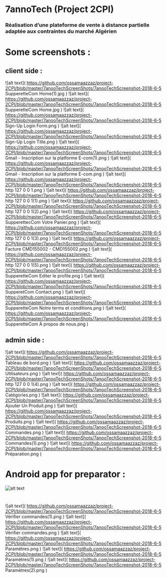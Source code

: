 # 7annoTech (Project 2CPI) 
### Réalisation d’une plateforme de vente à distance partielle adaptée aux contraintes du marché Algérien

# Some screenshots : 
## client side :

![alt text]( https://github.com/ossamaazzaz/project-2CPI/blob/master/7anooTechScreenShots/7anooTechScreenshot-2018-6-5 SupperetteCom Home(1).jpg )
![alt text]( https://github.com/ossamaazzaz/project-2CPI/blob/master/7anooTechScreenShots/7anooTechScreenshot-2018-6-5 SupperetteCom Home.jpg )
![alt text](  https://github.com/ossamaazzaz/project-2CPI/blob/master/7anooTechScreenShots/7anooTechScreenshot-2018-6-5 Sign-Up Login Form.png )
![alt text](  https://github.com/ossamaazzaz/project-2CPI/blob/master/7anooTechScreenShots/7anooTechScreenshot-2018-6-5 Sign-Up Login Title.png )
![alt text](  https://github.com/ossamaazzaz/project-2CPI/blob/master/7anooTechScreenShots/7anooTechScreenshot-2018-6-5 Gmail - Inscription sur la platforme E-com(1).png )
![alt text](  https://github.com/ossamaazzaz/project-2CPI/blob/master/7anooTechScreenShots/7anooTechScreenshot-2018-6-5 Gmail - Inscription sur la platforme E-com.png )
![alt text](  https://github.com/ossamaazzaz/project-2CPI/blob/master/7anooTechScreenShots/7anooTechScreenshot-2018-6-5 http 127 0 0 1.png )
![alt text](  https://github.com/ossamaazzaz/project-2CPI/blob/master/7anooTechScreenShots/7anooTechScreenshot-2018-6-5 http 127 0 0 1(1).png )
![alt text](  https://github.com/ossamaazzaz/project-2CPI/blob/master/7anooTechScreenShots/7anooTechScreenshot-2018-6-5 http 127 0 0 1(2).png )
![alt text](  https://github.com/ossamaazzaz/project-2CPI/blob/master/7anooTechScreenShots/7anooTechScreenshot-2018-6-5 SupperettecCom Votre Panier.png )
![alt text](  https://github.com/ossamaazzaz/project-2CPI/blob/master/7anooTechScreenShots/7anooTechScreenshot-2018-6-5 http 127 0 0 1(3).png )
![alt text](  https://github.com/ossamaazzaz/project-2CPI/blob/master/7anooTechScreenShots/7anooTechScreenshot-2018-6-5 Facture CMD155002 - CMD155002.png )
![alt text](  https://github.com/ossamaazzaz/project-2CPI/blob/master/7anooTechScreenShots/7anooTechScreenshot-2018-6-5 http 127 0 0 1(5).png )
![alt text](  https://github.com/ossamaazzaz/project-2CPI/blob/master/7anooTechScreenShots/7anooTechScreenshot-2018-6-5 SupperetteCom Editer le profile.png )
![alt text](  https://github.com/ossamaazzaz/project-2CPI/blob/master/7anooTechScreenShots/7anooTechScreenshot-2018-6-5 SupperetCom Contact.png )
![alt text](  https://github.com/ossamaazzaz/project-2CPI/blob/master/7anooTechScreenShots/7anooTechScreenshot-2018-6-5 SupperetteCom Notre terms et conditions.png )
![alt text](  https://github.com/ossamaazzaz/project-2CPI/blob/master/7anooTechScreenShots/7anooTechScreenshot-2018-6-5 SupperetteCom À propos de nous.png )

## admin side :

![alt text]( https://github.com/ossamaazzaz/project-2CPI/blob/master/7anooTechScreenShots/7anooTechScreenshot-2018-6-5 Tableau de bord.png )
![alt text](  https://github.com/ossamaazzaz/project-2CPI/blob/master/7anooTechScreenShots/7anooTechScreenshot-2018-6-5 Utilisateurs.png )
![alt text](  https://github.com/ossamaazzaz/project-2CPI/blob/master/7anooTechScreenShots/7anooTechScreenshot-2018-6-5 http 127 0 0 1(4).png )
![alt text]( https://github.com/ossamaazzaz/project-2CPI/blob/master/7anooTechScreenShots/7anooTechScreenshot-2018-6-5 Catégories.png )
![alt text]( https://github.com/ossamaazzaz/project-2CPI/blob/master/7anooTechScreenShots/7anooTechScreenshot-2018-6-5 Ajouter Un Produit.png )
![alt text](  https://github.com/ossamaazzaz/project-2CPI/blob/master/7anooTechScreenShots/7anooTechScreenshot-2018-6-5 Produits.png )
![alt text]( https://github.com/ossamaazzaz/project-2CPI/blob/master/7anooTechScreenShots/7anooTechScreenshot-2018-6-5 Commandes.png )
![alt text](  https://github.com/ossamaazzaz/project-2CPI/blob/master/7anooTechScreenShots/7anooTechScreenshot-2018-6-5 Commandes(1).png )
![alt text](  https://github.com/ossamaazzaz/project-2CPI/blob/master/7anooTechScreenShots/7anooTechScreenshot-2018-6-5 Préparation.png )
# Android app for preparator :
![alt text](  https://github.com/ossamaazzaz/project-2CPI/blob/master/7anooTechScreenShots/preparatorApp.png )
#
![alt text](  https://github.com/ossamaazzaz/project-2CPI/blob/master/7anooTechScreenShots/7anooTechScreenshot-2018-6-5 Vérifier commandes(1).png )
![alt text](  https://github.com/ossamaazzaz/project-2CPI/blob/master/7anooTechScreenShots/7anooTechScreenshot-2018-6-5 Vérifier commandes.png )
![alt text]( https://github.com/ossamaazzaz/project-2CPI/blob/master/7anooTechScreenShots/7anooTechScreenshot-2018-6-5 Paramètres.png  )
![alt text](  https://github.com/ossamaazzaz/project-2CPI/blob/master/7anooTechScreenShots/7anooTechScreenshot-2018-6-5 Paramètres(1).png )
![alt text](  https://github.com/ossamaazzaz/project-2CPI/blob/master/7anooTechScreenShots/7anooTechScreenshot-2018-6-5 Paramètres(2).png )

